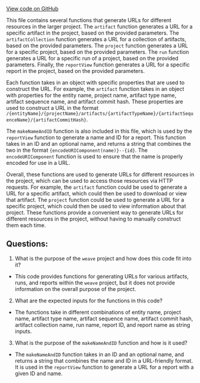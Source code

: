 [View code on GitHub](https://github.com/wandb/weave/weave-js/src/core/_external/util/urls.ts)

This file contains several functions that generate URLs for different resources in the larger project. The `artifact` function generates a URL for a specific artifact in the project, based on the provided parameters. The `artifactCollection` function generates a URL for a collection of artifacts, based on the provided parameters. The `project` function generates a URL for a specific project, based on the provided parameters. The `run` function generates a URL for a specific run of a project, based on the provided parameters. Finally, the `reportView` function generates a URL for a specific report in the project, based on the provided parameters.

Each function takes in an object with specific properties that are used to construct the URL. For example, the `artifact` function takes in an object with properties for the entity name, project name, artifact type name, artifact sequence name, and artifact commit hash. These properties are used to construct a URL in the format `/{entityName}/{projectName}/artifacts/{artifactTypeName}/{artifactSequenceName}/{artifactCommitHash}`.

The `makeNameAndID` function is also included in this file, which is used by the `reportView` function to generate a name and ID for a report. This function takes in an ID and an optional name, and returns a string that combines the two in the format `{encodeURIComponent(name)}--{id}`. The `encodeURIComponent` function is used to ensure that the name is properly encoded for use in a URL.

Overall, these functions are used to generate URLs for different resources in the project, which can be used to access those resources via HTTP requests. For example, the `artifact` function could be used to generate a URL for a specific artifact, which could then be used to download or view that artifact. The `project` function could be used to generate a URL for a specific project, which could then be used to view information about that project. These functions provide a convenient way to generate URLs for different resources in the project, without having to manually construct them each time.
## Questions: 
 1. What is the purpose of the `weave` project and how does this code fit into it?
- This code provides functions for generating URLs for various artifacts, runs, and reports within the `weave` project, but it does not provide information on the overall purpose of the project.

2. What are the expected inputs for the functions in this code?
- The functions take in different combinations of entity name, project name, artifact type name, artifact sequence name, artifact commit hash, artifact collection name, run name, report ID, and report name as string inputs.

3. What is the purpose of the `makeNameAndID` function and how is it used?
- The `makeNameAndID` function takes in an ID and an optional name, and returns a string that combines the name and ID in a URL-friendly format. It is used in the `reportView` function to generate a URL for a report with a given ID and name.